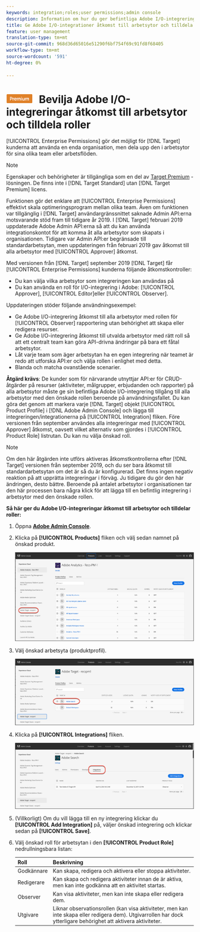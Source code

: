 ```yaml
---
keywords: integration;roles;user permissions;admin console
description: Information om hur du ger befintliga Adobe I/O-integreringar åtkomst till alla arbetsytor med önskad roll i Adobe Target
title: Ge Adobe I/O-integrationer åtkomst till arbetsytor och tilldela roller i Adobe Target
feature: user management
translation-type: tm+mt
source-git-commit: 968d36d65016e51290f6bf754f69c91fd8f68405
workflow-type: tm+mt
source-wordcount: '591'
ht-degree: 0%

---
```



# ![PREMIUM](/help/assets/premium.png) Bevilja Adobe I/O-integreringar åtkomst till arbetsytor och tilldela roller

[!UICONTROL Enterprise Permissions] gör det möjligt för [!DNL Target] kunderna att använda en enda organisation, men dela upp den i arbetsytor för sina olika team eller arbetsflöden.

>[!NOTE]
>
>Egenskaper och behörigheter är tillgängliga som en del av [Target Premium](/help/c-intro/intro.md#premium) -lösningen. De finns inte i [!DNL Target Standard] utan [!DNL Target Premium] licens.

Funktionen gör det enklare att [!UICONTROL Enterprise Permissions] effektivt skala optimeringsprogram mellan olika team. Även om funktionen var tillgänglig i [!DNL Target] användargränssnittet saknade Admin API:erna motsvarande stöd fram till tidigare år 2019. I [!DNL Target] februari 2019 uppdaterade Adobe Admin API:erna så att du kan använda integrationskontot för att komma åt alla arbetsytor som skapats i organisationen. Tidigare var Admin API:er begränsade till standardarbetsytan, men uppdateringen från februari 2019 gav åtkomst till alla arbetsytor med [!UICONTROL Approver] åtkomst.

Med versionen från [!DNL Target] september 2019 [!DNL Target] får [!UICONTROL Enterprise Permissions] kunderna följande åtkomstkontroller:

* Du kan välja vilka arbetsytor som integreringen kan användas på
* Du kan använda en roll för I/O-integrering i Adobe: [!UICONTROL Approver], [!UICONTROL Editor]eller [!UICONTROL Observer].

Uppdateringen stöder följande användningsexempel:

* Ge Adobe I/O-integrering åtkomst till alla arbetsytor med rollen för [!UICONTROL Observer] rapportering utan behörighet att skapa eller redigera resurser.
* Ge Adobe I/O-integrering åtkomst till utvalda arbetsytor med rätt roll så att ett centralt team kan göra API-drivna ändringar på bara ett fåtal arbetsytor.
* Låt varje team som äger arbetsytan ha en egen integrering när teamet är redo att utforska API:er och välja rollen i enlighet med detta.
* Blanda och matcha ovanstående scenarier.

**Åtgärd krävs**: De kunder som för närvarande utnyttjar API:er för CRUD-åtgärder på resurser (aktiviteter, målgrupper, erbjudanden och rapporter) på alla arbetsytor måste ge sin befintliga Adobe I/O-integrering tillgång till alla arbetsytor med den önskade rollen beroende på användningsfallet. Du kan göra det genom att markera varje [!DNL Target] objekt [!UICONTROL Product Profile] i [!DNL Adobe Admin Console] och lägga till integreringen/integrationerna på [!UICONTROL Integration] fliken. Före versionen från september användes alla integreringar med [!UICONTROL Approver] åtkomst, oavsett vilket alternativ som gjordes i [!UICONTROL Product Role] listrutan. Du kan nu välja önskad roll.

>[!NOTE]
>
>Om den här åtgärden inte utförs aktiveras åtkomstkontrollerna efter [!DNL Target] versionen från september 2019, och du ser bara åtkomst till standardarbetsytan om det är så du är konfigurerad. Det finns ingen negativ reaktion på att upprätta integreringar i förväg. Ju tidigare du gör den här ändringen, desto bättre. Beroende på antalet arbetsytor i organisationen tar den här processen bara några klick för att lägga till en befintlig integrering i arbetsytor med den önskade rollen.

**Så här ger du Adobe I/O-integreringar åtkomst till arbetsytor och tilldelar roller:**

1. Öppna **[Adobe Admin Console](https://adminconsole.adobe.com)**.

1. Klicka på **[!UICONTROL Products]** fliken och välj sedan namnet på önskad produkt.

   ![Välj produkt i Adobe Admin Console](/help/administrating-target/c-user-management/property-channel/assets/io-choose-product.png)

1. Välj önskad arbetsyta (produktprofil).

   ![Välj produktprofil](/help/administrating-target/c-user-management/property-channel/assets/io-select-product-profile.png)

1. Klicka på **[!UICONTROL Integrations]** fliken.

   ![Fliken Integrationer](/help/administrating-target/c-user-management/property-channel/assets/integrations-tab.png)

1. (Villkorligt) Om du vill lägga till en ny integrering klickar du **[!UICONTROL Add Integration]** på, väljer önskad integrering och klickar sedan på **[!UICONTROL Save]**.

1. Välj önskad roll för arbetsytan i den **[!UICONTROL Product Role]** nedrullningsbara listan:

   | Roll | Beskrivning |
   |--- |--- |
   | Godkännare | Kan skapa, redigera och aktivera eller stoppa aktiviteter. |
   | Redigerare | Kan skapa och redigera aktiviteter innan de är aktiva, men kan inte godkänna att en aktivitet startas. |
   | Observer | Kan visa aktiviteter, men kan inte skapa eller redigera dem. |
   | Utgivare | Liknar observationsrollen (kan visa aktiviteter, men kan inte skapa eller redigera dem). Utgivarrollen har dock ytterligare behörighet att aktivera aktiviteter. |
